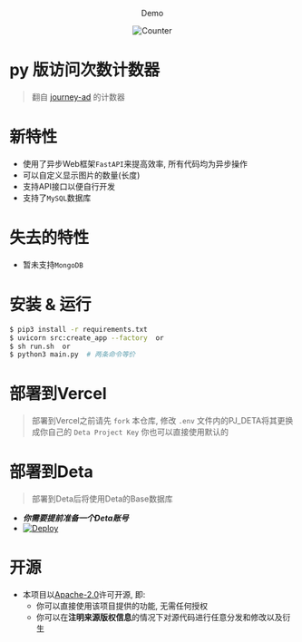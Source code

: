 <div style="text-align: center">

Demo

![Counter](https://count.rtast.cn/MoeCounter)

</div>

# py 版访问次数计数器

> 翻自 [journey-ad](https://github.com/journey-ad/Moe-counter) 的计数器

# 新特性

* 使用了异步Web框架`FastAPI`来提高效率, 所有代码均为异步操作
* 可以自定义显示图片的数量(长度)
* 支持API接口以便自行开发
* 支持了`MySQL`数据库

# 失去的特性

* 暂未支持`MongoDB`

# 安装 & 运行

```bash
$ pip3 install -r requirements.txt
$ uvicorn src:create_app --factory  or 
$ sh run.sh  or
$ python3 main.py  # 两条命令等价
```

# 部署到Vercel

> 部署到Vercel之前请先 `fork` 本仓库, 修改 `.env` 文件内的PJ_DETA将其更换成你自己的 `Deta Project Key` 你也可以直接使用默认的

# 部署到Deta

> 部署到Deta后将使用Deta的Base数据库

* ***你需要提前准备一个Deta账号***
* [![Deploy](https://button.deta.dev/1/svg)](https://go.deta.dev/deploy?repo=https://github.com/RTAkland/MoeCounter)

# 开源

- 本项目以[Apache-2.0](./LICENSE)许可开源, 即:
    - 你可以直接使用该项目提供的功能, 无需任何授权
    - 你可以在**注明来源版权信息**的情况下对源代码进行任意分发和修改以及衍生
